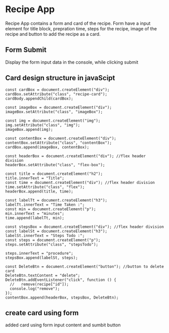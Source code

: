 # Recipe App

Recipe App contains a form and card of the recipe. Form have a input element for title block, prepration time, steps for the recipe, image of the recipe and button to add the recipe as a card.

## Form Submit

Display the form input data in the console, while clicking submit

## Card design structure in javaScipt

```
const cardBox = document.createElement("div");
cardBox.setAttribute("class", "recipe-card");
cardBody.appendChild(cardBox);

const imageBox = document.createElement("div");
imageBox.setAttribute("class", "imageBox");

const img = document.createElement("img");
img.setAttribute("class", "img");
imageBox.append(img);

const contentBox = document.createElement("div");
contentBox.setAttribute("class", "contentBox");
cardBox.append(imageBox, contentBox);

const headerBox = document.createElement("div"); //flex header division
headerBox.setAttribute("class", "flex-box");

const title = document.createElement("h2");
title.innerText = "Title";
const time = document.createElement("div"); //flex header division
time.setAttribute("class", "flex");
headerBox.append(title, time);

const labelTt = document.createElement("h3");
labelTt.innerText = "Time Taken :";
const min = document.createElement("p");
min.innerText = "minutes";
time.append(labelTt, min);

const stepsBox = document.createElement("div"); //flex header division
const labelSt = document.createElement("h3");
labelSt.innerText = "Steps Todo :";
const steps = document.createElement("p");
steps.setAttribute("class", "stepsTodo");

steps.innerText = "procedure";
stepsBox.append(labelSt, steps);

const DeleteBtn = document.createElement("button"); //button to delete card
DeleteBtn.textContent = "delete";
DeleteBtn.addEventListener("click", function () {
  //   remove(recipe["id"]);
  console.log("remove");
});
contentBox.append(headerBox, stepsBox, DeleteBtn);
```

## create card using form

added card using form input content and sumbit button
